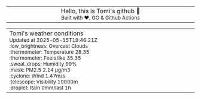 
<div align="center">
<table>
<tbody>
<td align="center">
<img width="2000" height="0"><br>
Hello, this is Tomi's github 👋<br>
<sup>Built with ❤️, GO & Github Actions</sup><br>
<img width="2000" height="0">
</td>
</tbody>
</table>
</div>
<table>
<tbody>
<td align="left">
<img width="2000" height="0"><br>
Tomi's weather conditions<br>
<sup>Updated at 2025-05-15T19:46:21Z</sup><br>
<sup>:low_brightness: Overcast Clouds</sup><br>
<sup>:thermometer: Temperature 28.35 </sup><br>
<sup>:thermometer: Feels like 35.35</sup><br>
<sup>:sweat_drops: Humidity 99%</sup><br>
<sup>:mask: PM2.5 2.14 μg/m3</sup><br>
<sup>:cyclone: Wind 1.47m/s </sup><br>
<sup>:telescope: Visibility 10000m </sup><br>
<sup>:droplet: Rain 0mm/last 1h </sup><br>
<img width="2000" height="0">
</td>
<td align="left">
<img width="2000" height="0"><br>
<br>
<img width="2000" height="0">
</td>
</tbody>
</table>
</div>
    